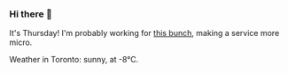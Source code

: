### Hi there :wave:

It's Thursday! I'm probably working for [this bunch](https://github.com/kohofinancial), making a service more micro.

Weather in Toronto: sunny, at -8°C.
